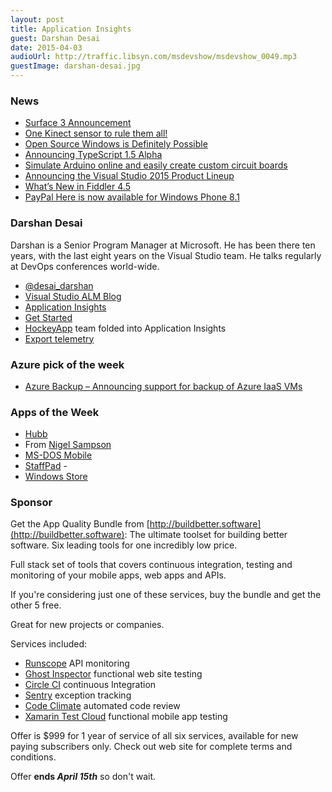 ```yaml
---
layout: post
title: Application Insights
guest: Darshan Desai
date: 2015-04-03
audioUrl: http://traffic.libsyn.com/msdevshow/msdevshow_0049.mp3
guestImage: darshan-desai.jpg
---
```


### News

 - [Surface 3 Announcement](http://blog.surface.com/2015/03/announcing-surface-3/)
 - [One Kinect sensor to rule them all!](https://www.thurrott.com/dev/2564/for-kinect-developers-a-single-sensor-to-rule-them-all)
 - [Open Source Windows is Definitely Possible](http://www.wired.com/2015/04/microsoft-open-source-windows-definitely-possible/)
 - [Announcing TypeScript 1.5 Alpha](http://blogs.msdn.com/b/typescript/archive/2015/03/27/announcing-typescript-1-5-alpha.aspx)
 - [Simulate Arduino online and easily create custom circuit boards](http://123d.circuits.io/)
 - [Announcing the Visual Studio 2015 Product Lineup](http://blogs.msdn.com/b/visualstudio/archive/2015/03/31/announcing-the-visual-studio-2015-product-line.aspx)
 - [What’s New in Fiddler 4.5](http://blogs.telerik.com/fiddler/posts/15-03-30/what-s-new-in-fiddler-4-5)
 - [PayPal Here is now available for Windows Phone 8.1](http://www.windowscentral.com/paypal-here-now-available-windows-phone-81)

### Darshan Desai

Darshan is a Senior Program Manager at Microsoft. He has been there ten years, with the last eight years on the Visual Studio team. He talks regularly at DevOps conferences world-wide.

 - [@desai\_darshan](https://twitter.com/desai_darshan)
 - [Visual Studio ALM Blog](http://blogs.msdn.com/b/visualstudioalm/)
 - [Application Insights](http://azure.microsoft.com/en-us/services/application-insights/)
  - [Get Started](http://azure.microsoft.com/en-us/documentation/articles/app-insights-get-started/)
  - [HockeyApp](http://hockeyapp.net/) team folded into Application Insights
  - [Export telemetry](http://azure.microsoft.com/en-us/documentation/articles/app-insights-export-telemetry/)

### Azure pick of the week

 - [Azure Backup – Announcing support for backup of Azure IaaS VMs](http://azure.microsoft.com/blog/2015/03/26/azure-backup-announcing-support-for-backup-of-azure-iaas-vms/)

### Apps of the Week

 - [Hubb](http://apps.microsoft.com/windows/app/hubb/bb5d3903-dd05-4a44-9c4e-f5c2a9651905)
  - From [Nigel Sampson](https://twitter.com/nigelsampson)
 - [MS-DOS Mobile](http://www.windowsphone.com/s?appid=8573c4a8-b9df-4409-90a6-dad2dc0b6b26)
 - [StaffPad](http://staffpad.net/index.html)   -
  - [Windows Store](http://apps.microsoft.com/webpdp/app/ce714f58-1113-4c30-a9a3-f14a0fb5d7ed)

### Sponsor

Get the App Quality Bundle from [http://buildbetter.software](http://buildbetter.software): The ultimate toolset for building better software. Six leading tools for one incredibly low price.

Full stack set of tools that covers continuous integration, testing and monitoring of your mobile apps, web apps and APIs.

If you're considering just one of these services, buy the bundle and get the other 5 free.

Great for new projects or companies.

Services included:

 - [Runscope](https://www.runscope.com/) API monitoring
 - [Ghost Inspector](https://ghostinspector.com/) functional web site testing
 - [Circle CI](https://circleci.com/) continuous Integration
 - [Sentry](https://getsentry.com/welcome/) exception tracking
 - [Code Climate](https://codeclimate.com/) automated code review
 - [Xamarin Test Cloud](http://xamarin.com/test-cloud) functional mobile app testing

Offer is $999 for 1 year of service of all six services, available for new paying subscribers only. Check out web site for complete terms and conditions.

Offer **ends _April 15th_** so don't wait.
